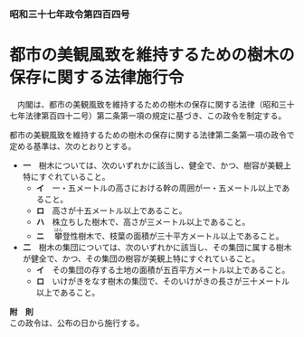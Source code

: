 ### 昭和三十七年政令第四百四号  
# 都市の美観風致を維持するための樹木の保存に関する法律施行令  
　内閣は、都市の美観風致を維持するための樹木の保存に関する法律（昭和三十七年法律第百四十二号）第二条第一項の規定に基づき、この政令を制定する。  
  
都市の美観風致を維持するための樹木の保存に関する法律第二条第一項の政令で定める基準は、次のとおりとする。  
* **一**　樹木については、次のいずれかに該当し、健全で、かつ、樹容が美観上特にすぐれていること。  
	* **イ**　一・五メートルの高さにおける幹の周囲が一・五メートル以上であること。  
	* **ロ**　高さが十五メートル以上であること。  
	* **ハ**　株立ちした樹木で、高さが三メートル以上であること。  
	* **ニ**　
                <ruby>攀<rt>はん</rt></ruby>登性樹木で、枝葉の面積が三十平方メートル以上であること。  
* **二**　樹木の集団については、次のいずれかに該当し、その集団に属する樹木が健全で、かつ、その集団の樹容が美観上特にすぐれていること。  
	* **イ**　その集団の存する土地の面積が五百平方メートル以上であること。  
	* **ロ**　いけがきをなす樹木の集団で、そのいけがきの長さが三十メートル以上であること。  
  
**附　則**  
この政令は、公布の日から施行する。  
  
